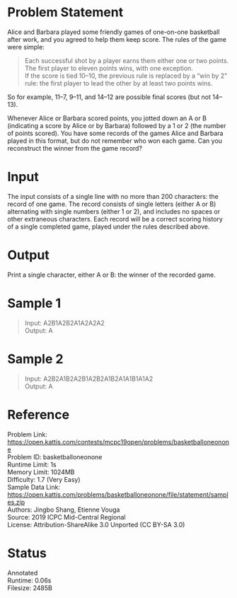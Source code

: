 # Problem Statement
Alice and Barbara played some friendly games of one-on-one basketball after work, and you agreed to help them keep score. The rules of the game were simple:
> Each successful shot by a player earns them either one or two points. <br>
> The first player to eleven points wins, with one exception. <br>
> If the score is tied 10–10, the previous rule is replaced by a “win by 2” rule: the first player to lead the other by at least two points wins.<br>

So for example, 11–7, 9–11, and 14–12 are possible final scores (but not 14–13).

Whenever Alice or Barbara scored points, you jotted down an A or B (indicating a score by Alice or by Barbara) followed by a 1 or 2 (the number of points scored). You have some records of the games Alice and Barbara played in this format, but do not remember who won each game. Can you reconstruct the winner from the game record?

# Input
The input consists of a single line with no more than 200 characters: the record of one game. The record consists of single letters (either A or B) alternating with single numbers (either 1 or 2), and includes no spaces or other extraneous characters. Each record will be a correct scoring history of a single completed game, played under the rules described above.

# Output
Print a single character, either A or B: the winner of the recorded game.

# Sample 1
> Input: A2B1A2B2A1A2A2A2<br>
> Output: A

# Sample 2
> Input: A2B2A1B2A2B1A2B2A1B2A1A1B1A1A2<br>
> Output: A

# Reference
Problem Link: https://open.kattis.com/contests/mcpc19open/problems/basketballoneonone<br>
Problem ID: basketballoneonone<br>
Runtime Limit: 1s<br>
Memory Limit: 1024MB<br>
Difficulty: 1.7 (Very Easy)<br>
Sample Data Link: https://open.kattis.com/problems/basketballoneonone/file/statement/samples.zip<br>
Authors: Jingbo Shang, Etienne Vouga<br>
Source: 2019 ICPC Mid-Central Regional<br>
License: Attribution-ShareAlike 3.0 Unported (CC BY-SA 3.0)

# Status
Annotated<br>
Runtime: 0.06s<br>
Filesize: 2485B<br>
